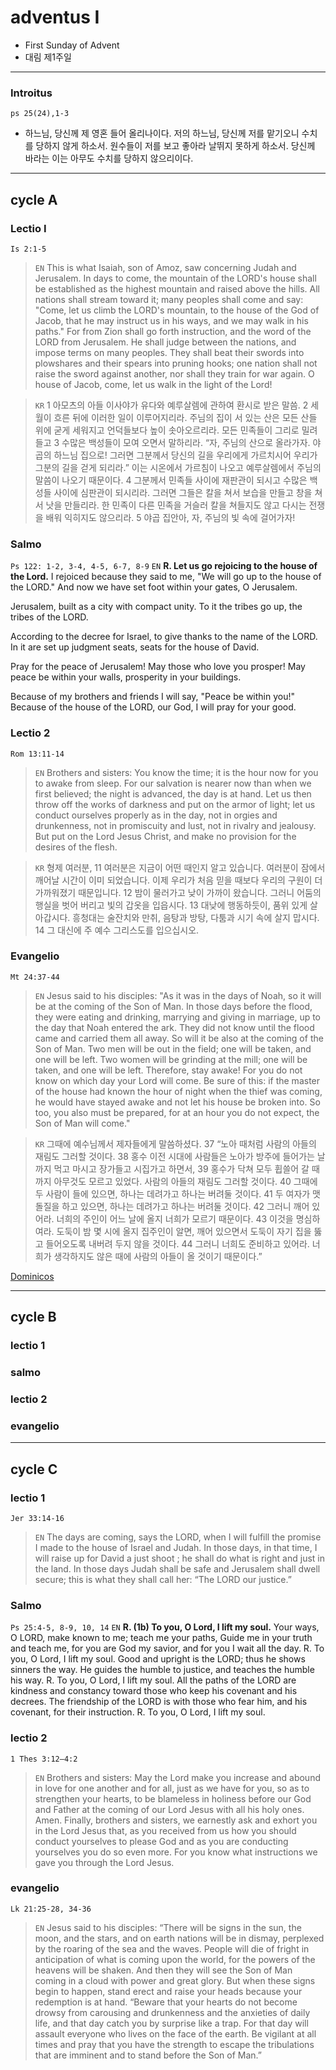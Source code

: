 # adventus I
* First Sunday of Advent
* 대림 제1주일
---
### Introitus
`ps 25(24),1-3`
* 하느님, 당신께 제 영혼 들어 올리나이다. 저의 하느님, 당신께 저를 맡기오니 수치를 당하지 않게 하소서. 원수들이 저를 보고 좋아라 날뛰지 못하게 하소서. 당신께 바라는 이는 아무도 수치를 당하지 않으리이다.

---
## cycle A 
###  Lectio I
`Is 2:1-5`
> `EN` This is what Isaiah, son of Amoz,
saw concerning Judah and Jerusalem.
In days to come,
the mountain of the LORD's house
shall be established as the highest mountain
and raised above the hills.
All nations shall stream toward it;
many peoples shall come and say:
"Come, let us climb the LORD's mountain,
to the house of the God of Jacob,
that he may instruct us in his ways,
and we may walk in his paths."
For from Zion shall go forth instruction,
and the word of the LORD from Jerusalem.
He shall judge between the nations,
and impose terms on many peoples.
They shall beat their swords into plowshares
and their spears into pruning hooks;
one nation shall not raise the sword against another,
nor shall they train for war again.
O house of Jacob, come,
let us walk in the light of the Lord!

> `KR` 1 아모츠의 아들 이사야가 유다와 예루살렘에 관하여 환시로 받은 말씀.
2 세월이 흐른 뒤에 이러한 일이 이루어지리라.
주님의 집이 서 있는 산은 모든 산들 위에 굳게 세워지고
언덕들보다 높이 솟아오르리라.
모든 민족들이 그리로 밀려들고
3 수많은 백성들이 모여 오면서 말하리라.
“자, 주님의 산으로 올라가자. 야곱의 하느님 집으로!
그러면 그분께서 당신의 길을 우리에게 가르치시어
우리가 그분의 길을 걷게 되리라.”
이는 시온에서 가르침이 나오고
예루살렘에서 주님의 말씀이 나오기 때문이다.
4 그분께서 민족들 사이에 재판관이 되시고
수많은 백성들 사이에 심판관이 되시리라.
그러면 그들은 칼을 쳐서 보습을 만들고 창을 쳐서 낫을 만들리라.
한 민족이 다른 민족을 거슬러 칼을 쳐들지도 않고
다시는 전쟁을 배워 익히지도 않으리라.
5 야곱 집안아, 자, 주님의 빛 속에 걸어가자!

### Salmo
`Ps 122: 1-2, 3-4, 4-5, 6-7, 8-9`
`EN` **R. Let us go rejoicing to the house of the Lord.**
I rejoiced because they said to me,
"We will go up to the house of the LORD."
And now we have set foot
within your gates, O Jerusalem.

Jerusalem, built as a city
with compact unity.
To it the tribes go up,
the tribes of the LORD.

According to the decree for Israel,
to give thanks to the name of the LORD.
In it are set up judgment seats,
seats for the house of David.

Pray for the peace of Jerusalem!
May those who love you prosper!
May peace be within your walls,
prosperity in your buildings.

Because of my brothers and friends
I will say, "Peace be within you!"
Because of the house of the LORD, our God,
I will pray for your good.


### Lectio 2
`Rom 13:11-14`
> `EN` Brothers and sisters:
You know the time;
it is the hour now for you to awake from sleep.
For our salvation is nearer now than when we first believed;
the night is advanced, the day is at hand.
Let us then throw off the works of darkness
and put on the armor of light;
let us conduct ourselves properly as in the day,
not in orgies and drunkenness,
not in promiscuity and lust,
not in rivalry and jealousy.
But put on the Lord Jesus Christ,
and make no provision for the desires of the flesh.

> `KR` 형제 여러분, 11 여러분은 지금이 어떤 때인지 알고 있습니다.
여러분이 잠에서 깨어날 시간이 이미 되었습니다.
이제 우리가 처음 믿을 때보다 우리의 구원이 더 가까워졌기 때문입니다.
12 밤이 물러가고 낮이 가까이 왔습니다.
그러니 어둠의 행실을 벗어 버리고 빛의 갑옷을 입읍시다.
13 대낮에 행동하듯이, 품위 있게 살아갑시다.
흥청대는 술잔치와 만취, 음탕과 방탕, 다툼과 시기 속에 살지 맙시다.
14 그 대신에 주 예수 그리스도를 입으십시오.


### Evangelio
`Mt 24:37-44`
> `EN` Jesus said to his disciples:
"As it was in the days of Noah,
so it will be at the coming of the Son of Man.
In those days before the flood,
they were eating and drinking,
marrying and giving in marriage,
up to the day that Noah entered the ark.
They did not know until the flood came and carried them all away.
So will it be also at the coming of the Son of Man.
Two men will be out in the field;
one will be taken, and one will be left.
Two women will be grinding at the mill;
one will be taken, and one will be left.
Therefore, stay awake!
For you do not know on which day your Lord will come.
Be sure of this: if the master of the house
had known the hour of night when the thief was coming,
he would have stayed awake
and not let his house be broken into.
So too, you also must be prepared,
for at an hour you do not expect, the Son of Man will come."

> `KR` 그때에 예수님께서 제자들에게 말씀하셨다.
37 “노아 때처럼 사람의 아들의 재림도 그러할 것이다.
38 홍수 이전 시대에 사람들은 노아가 방주에 들어가는 날까지
먹고 마시고 장가들고 시집가고 하면서,
39 홍수가 닥쳐 모두 휩쓸어 갈 때까지 아무것도 모르고 있었다.
사람의 아들의 재림도 그러할 것이다.
40 그때에 두 사람이 들에 있으면, 하나는 데려가고 하나는 버려둘 것이다.
41 두 여자가 맷돌질을 하고 있으면, 하나는 데려가고 하나는 버려둘 것이다.
42 그러니 깨어 있어라. 너희의 주인이 어느 날에 올지 너희가 모르기 때문이다.
43 이것을 명심하여라. 도둑이 밤 몇 시에 올지 집주인이 알면,
깨어 있으면서 도둑이 자기 집을 뚫고 들어오도록 내버려 두지 않을 것이다.
44 그러니 너희도 준비하고 있어라.
너희가 생각하지도 않은 때에 사람의 아들이 올 것이기 때문이다.”



[Dominicos](https://www.dominicos.org/predicacion/homilia/27-11-2022/)


---
## cycle B
### lectio 1
### salmo
### lectio 2
### evangelio


---
## cycle C
### lectio 1
`Jer 33:14-16`
> `EN` The days are coming, says the LORD, 
    when I will fulfill the promise 
    I made to the house of Israel and Judah.
In those days, in that time, 
    I will raise up for David a just shoot ; 
    he shall do what is right and just in the land.
In those days Judah shall be safe 
    and Jerusalem shall dwell secure; 
    this is what they shall call her: 
    “The LORD our justice.”


### Salmo
`Ps 25:4-5, 8-9, 10, 14`
`EN` **R. (1b)  To you, O Lord, I lift my soul.**
Your ways, O LORD, make known to me;
   teach me your paths,
Guide me in your truth and teach me,
   for you are God my savior,
   and for you I wait all the day. 
R. To you, O Lord, I lift my soul.
Good and upright is the LORD;
   thus he shows sinners the way.
He guides the humble to justice,
   and teaches the humble his way. 
R. To you, O Lord, I lift my soul.
All the paths of the LORD are kindness and constancy
   toward those who keep his covenant and his decrees.
The friendship of the LORD is with those who fear him,
   and his covenant, for their instruction. 
R. To you, O Lord, I lift my soul.

### lectio 2
`1 Thes 3:12—4:2`
> `EN` Brothers and sisters:
May the Lord make you increase and abound in love
for one another and for all,
just as we have for you, 
so as to strengthen your hearts, 
to be blameless in holiness before our God and Father 
at the coming of our Lord Jesus with all his holy ones.  Amen.
Finally, brothers and sisters, 
we earnestly ask and exhort you in the Lord Jesus that,
as you received from us 
how you should conduct yourselves to please God
and as you are conducting yourselves
you do so even more.
For you know what instructions we gave you through the Lord Jesus.

### evangelio
`Lk 21:25-28, 34-36`
> `EN` Jesus said to his disciples:
“There will be signs in the sun, the moon, and the stars, 
and on earth nations will be in dismay, 
perplexed by the roaring of the sea and the waves.
People will die of fright 
in anticipation of what is coming upon the world, 
for the powers of the heavens will be shaken.
And then they will see the Son of Man 
coming in a cloud with power and great glory.
But when these signs begin to happen, 
stand erect and raise your heads 
because your redemption is at hand.
“Beware that your hearts do not become drowsy 
from carousing and drunkenness 
and the anxieties of daily life, 
and that day catch you by surprise like a trap.
For that day will assault everyone
who lives on the face of the earth.
Be vigilant at all times 
and pray that you have the strength 
to escape the tribulations that are imminent 
and to stand before the Son of Man.”